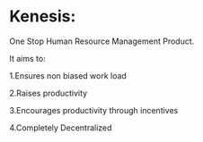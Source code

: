 # Kenesis:
One Stop Human Resource Management Product.


It aims to:

1.Ensures non biased work load

2.Raises productivity

3.Encourages productivity through incentives

4.Completely Decentralized
